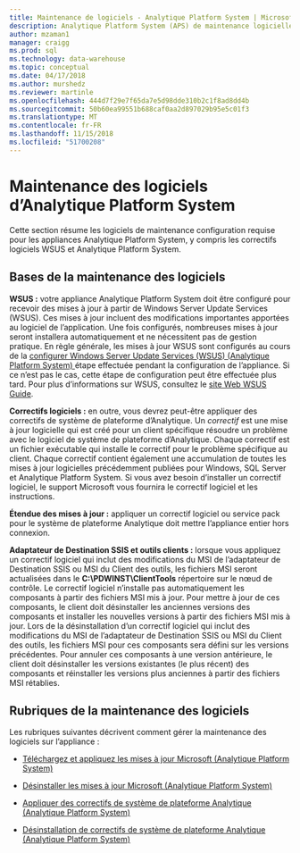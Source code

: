```yaml
---
title: Maintenance de logiciels - Analytique Platform System | Microsoft Docs
description: Analytique Platform System (APS) de maintenance logicielle.
author: mzaman1
manager: craigg
ms.prod: sql
ms.technology: data-warehouse
ms.topic: conceptual
ms.date: 04/17/2018
ms.author: murshedz
ms.reviewer: martinle
ms.openlocfilehash: 444d7f29e7f65da7e5d98dde310b2c1f8ad8dd4b
ms.sourcegitcommit: 50b60ea99551b688caf0aa2d897029b95e5c01f3
ms.translationtype: MT
ms.contentlocale: fr-FR
ms.lasthandoff: 11/15/2018
ms.locfileid: "51700208"
---
```

# <a name="software-servicing-in-analytics-platform-system"></a>Maintenance des logiciels d’Analytique Platform System
Cette section résume les logiciels de maintenance configuration requise pour les appliances Analytique Platform System, y compris les correctifs logiciels WSUS et Analytique Platform System.  
  
## <a name="Basics"></a>Bases de la maintenance des logiciels  
**WSUS :** votre appliance Analytique Platform System doit être configuré pour recevoir des mises à jour à partir de Windows Server Update Services (WSUS). Ces mises à jour incluent des modifications importantes apportées au logiciel de l’application. Une fois configurés, nombreuses mises à jour seront installera automatiquement et ne nécessitent pas de gestion pratique. En règle générale, les mises à jour WSUS sont configurés au cours de la [configurer Windows Server Update Services &#40;WSUS&#41; &#40;Analytique Platform System&#41; ](configure-windows-server-update-services-wsus.md) étape effectuée pendant la configuration de l’appliance. Si ce n’est pas le cas, cette étape de configuration peut être effectuée plus tard. Pour plus d’informations sur WSUS, consultez le [site Web WSUS Guide](https://go.microsoft.com/fwlink/?LinkId=202417).  
  
**Correctifs logiciels :** en outre, vous devrez peut-être appliquer des correctifs de système de plateforme d’Analytique. Un *correctif* est une mise à jour logicielle qui est créé pour un client spécifique résoudre un problème avec le logiciel de système de plateforme d’Analytique. Chaque correctif est un fichier exécutable qui installe le correctif pour le problème spécifique au client. Chaque correctif contient également une accumulation de toutes les mises à jour logicielles précédemment publiées pour Windows, SQL Server et Analytique Platform System. Si vous avez besoin d’installer un correctif logiciel, le support Microsoft vous fournira le correctif logiciel et les instructions.  
  
**Étendue des mises à jour :** appliquer un correctif logiciel ou service pack pour le système de plateforme Analytique doit mettre l’appliance entier hors connexion.  
  
**Adaptateur de Destination SSIS et outils clients :** lorsque vous appliquez un correctif logiciel qui inclut des modifications du MSI de l’adaptateur de Destination SSIS ou MSI du Client des outils, les fichiers MSI seront actualisées dans le **C:\PDWINST\ClientTools** répertoire sur le nœud de contrôle. Le correctif logiciel n’installe pas automatiquement les composants à partir des fichiers MSI mis à jour. Pour mettre à jour de ces composants, le client doit désinstaller les anciennes versions des composants et installer les nouvelles versions à partir des fichiers MSI mis à jour. Lors de la désinstallation d’un correctif logiciel qui inclut des modifications du MSI de l’adaptateur de Destination SSIS ou MSI du Client des outils, les fichiers MSI pour ces composants sera défini sur les versions précédentes. Pour annuler ces composants à une version antérieure, le client doit désinstaller les versions existantes (le plus récent) des composants et réinstaller les versions plus anciennes à partir des fichiers MSI rétablies.  
  
## <a name="software-servicing-topics"></a>Rubriques de la maintenance des logiciels  
Les rubriques suivantes décrivent comment gérer la maintenance des logiciels sur l’appliance :  
  
-   [Téléchargez et appliquez les mises à jour Microsoft &#40;Analytique Platform System&#41;](download-and-apply-microsoft-updates.md)  
  
-   [Désinstaller les mises à jour Microsoft &#40;Analytique Platform System&#41;](uninstall-microsoft-updates.md)  
  
-   [Appliquer des correctifs de système de plateforme Analytique &#40;Analytique Platform System&#41;](apply-analytics-platform-system-hotfixes.md)  
  
-   [Désinstallation de correctifs de système de plateforme Analytique &#40;Analytique Platform System&#41;](uninstall-analytics-platform-system-hotfixes.md)  
  
<!-- MISSING LINKS ## See Also  
[Common Metadata Query Examples &#40;SQL Server PDW&#41;](../sqlpdw/common-metadata-query-examples-sql-server-pdw.md)  -->  
  
